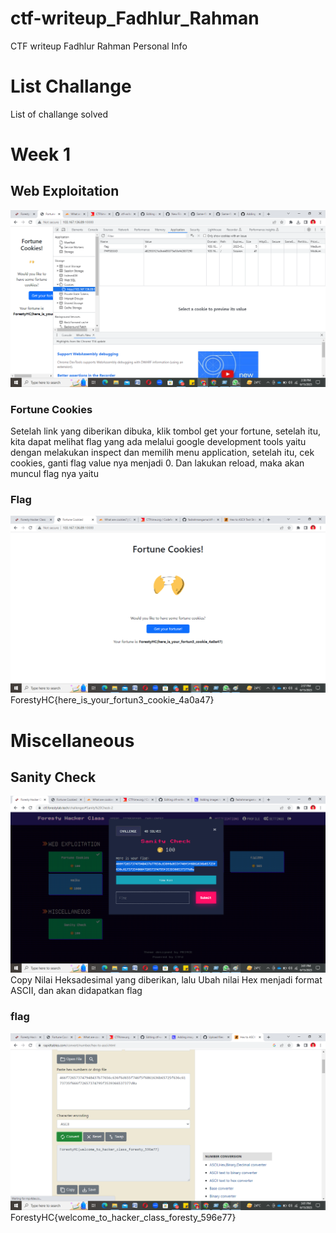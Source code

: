 # ctf-writeup_Fadhlur_Rahman
CTF writeup Fadhlur Rahman
Personal Info 

# List Challange
List of challange solved

# Week 1
## Web Exploitation 
![image](https://github.com/fadrahmangama/ctf-writeup_Fadhlur_Rahman/blob/main/Fortune-Cookies-1.png)

### Fortune Cookies 
Setelah link yang diberikan dibuka, klik tombol get your fortune, setelah itu, kita dapat melihat flag yang ada melalui google development tools
yaitu dengan melakukan inspect dan memilih menu application, setelah itu, cek cookies, ganti flag value nya menjadi 0. Dan lakukan reload, maka akan muncul flag nya 
yaitu 

### Flag 
![image](https://github.com/fadrahmangama/ctf-writeup_Fadhlur_Rahman/blob/main/Fortune-Cookies-Flag.png)
ForestyHC{here_is_your_fortun3_cookie_4a0a47}

# Miscellaneous
## Sanity Check
![image](https://github.com/fadrahmangama/ctf-writeup_Fadhlur_Rahman/blob/main/Sanity-Check.png)
Copy Nilai Heksadesimal yang diberikan, lalu Ubah nilai Hex menjadi format ASCII, dan akan didapatkan flag 

### flag 
![image](https://github.com/fadrahmangama/ctf-writeup_Fadhlur_Rahman/blob/main/Sanity-Check-Flag.png)
ForestyHC{welcome_to_hacker_class_foresty_596e77}


